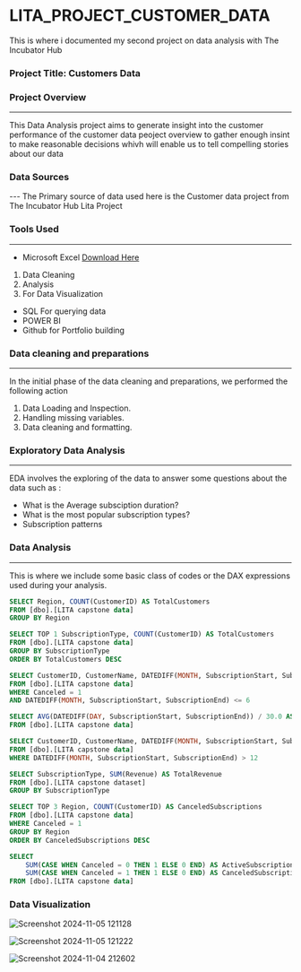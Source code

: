 # LITA_PROJECT_CUSTOMER_DATA
This is where i documented my second project on data analysis with The Incubator Hub
### Project Title: Customers Data

### Project Overview
---
This Data Analysis project aims to generate insight into the customer performance of the customer data peoject overview to gather enough insint to make reasonable decisions whivh  will enable us to tell compelling stories about our data

### Data Sources
--- The Primary source of data used here is the Customer data project from The Incubator Hub Lita Project

### Tools Used
---
- Microsoft Excel [Download Here](https://www.microsoft.com)
1.  Data Cleaning
2.  Analysis
3.  For Data Visualization
- SQL For querying data
- POWER BI
- Github for Portfolio building
 
### Data cleaning and preparations
---
In the initial phase of the data cleaning and preparations, we performed the following action

1. Data Loading and Inspection.
2. Handling missing variables.
3. Data cleaning and formatting.

### Exploratory Data Analysis
---
EDA involves the exploring of the data to answer some questions about the data such as :

- What is the Average subsciption duration?
- What is the most popular subscription types?
- Subscription patterns

### Data Analysis
---
This is where we include some basic class of codes or the DAX expressions used during your analysis.
```SQL
SELECT Region, COUNT(CustomerID) AS TotalCustomers
FROM [dbo].[LITA capstone data]
GROUP BY Region

SELECT TOP 1 SubscriptionType, COUNT(CustomerID) AS TotalCustomers
FROM [dbo].[LITA capstone data]
GROUP BY SubscriptionType
ORDER BY TotalCustomers DESC

SELECT CustomerID, CustomerName, DATEDIFF(MONTH, SubscriptionStart, SubscriptionEnd) AS SubscriptionDurationMonths
FROM [dbo].[LITA capstone data]
WHERE Canceled = 1 
AND DATEDIFF(MONTH, SubscriptionStart, SubscriptionEnd) <= 6

SELECT AVG(DATEDIFF(DAY, SubscriptionStart, SubscriptionEnd)) / 30.0 AS AvgSubscriptionDurationMonths
FROM [dbo].[LITA capstone data]

SELECT CustomerID, CustomerName, DATEDIFF(MONTH, SubscriptionStart, SubscriptionEnd) AS SubscriptionDurationMonths
FROM [dbo].[LITA capstone data]
WHERE DATEDIFF(MONTH, SubscriptionStart, SubscriptionEnd) > 12

SELECT SubscriptionType, SUM(Revenue) AS TotalRevenue
FROM [dbo].[LITA capstone dataset]
GROUP BY SubscriptionType

SELECT TOP 3 Region, COUNT(CustomerID) AS CanceledSubscriptions
FROM [dbo].[LITA capstone data]
WHERE Canceled = 1
GROUP BY Region
ORDER BY CanceledSubscriptions DESC

SELECT 
    SUM(CASE WHEN Canceled = 0 THEN 1 ELSE 0 END) AS ActiveSubscriptions,
    SUM(CASE WHEN Canceled = 1 THEN 1 ELSE 0 END) AS CanceledSubscriptions
FROM [dbo].[LITA capstone data]
```


### Data Visualization


![Screenshot 2024-11-05 121128](https://github.com/user-attachments/assets/1ee9b43a-bd7b-4e7e-8cb7-6f87f3ede338)


![Screenshot 2024-11-05 121222](https://github.com/user-attachments/assets/49062c61-fa6b-4743-b156-f5b0f674119b)

   ![Screenshot 2024-11-04 212602](https://github.com/user-attachments/assets/988eff92-4264-4807-ae11-2dfe2a3187ae)

